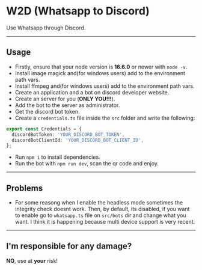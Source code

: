 # W2D (Whatsapp to Discord)

Use Whatsapp through Discord.

---

## Usage

- Firstly, ensure that your node version is **16.6.0** or newer with `node -v`.
- Install image magick and(for windows users) add to the environment path vars.
- Install ffmpeg and(for windows users) add to the environment path vars.
- Create an application and a bot on discord developer website.
- Create an server for you (**ONLY YOU!!!**).
- Add the bot to the server as administrator.
- Get the discord bot token.
- Create a `credentials.ts` file inside the `src` folder and write the following:
```typescript
export const Credentials = {
  discordBotToken: 'YOUR_DISCORD_BOT_TOKEN',
  discordBotClientId: 'YOUR_DISCORD_BOT_CLIENT_ID',
};
```
- Run `npm i` to install dependencies.
- Run the bot with `npm run dev`, scan the qr code and enjoy.

---

## Problems

- For some reasong when I enable the headless mode sometimes the integrity check doesnt work. Then, by default, its disabled, if you want to enable go to `whatsapp.ts` file on `src/bots` dir and change what you want. I think it is happening because multi device support is very recent.

---

## I'm responsible for any damage?

**NO**, use at **your** risk!

